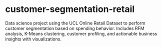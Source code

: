 # customer-segmentation-retail
Data science project using the UCL Online Retail Dataset to perform customer segmentation based on spending behavior. Includes RFM analysis, K-Means clustering, customer profiling, and actionable business insights with visualizations.
